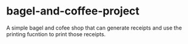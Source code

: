 # bagel-and-coffee-project
A simple bagel and cofee shop that can generate receipts and use the printing fucntion to print those receipts.

